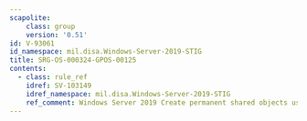 ```yaml
---
scapolite:
    class: group
    version: '0.51'
id: V-93061
id_namespace: mil.disa.Windows-Server-2019-STIG
title: SRG-OS-000324-GPOS-00125
contents:
  - class: rule_ref
    idref: SV-103149
    idref_namespace: mil.disa.Windows-Server-2019-STIG
    ref_comment: Windows Server 2019 Create permanent shared objects user ri ...
---
```


